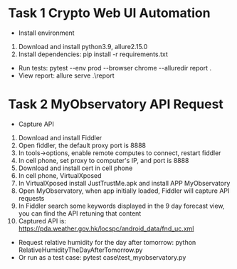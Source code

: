 # Task 1 Crypto Web UI Automation
- Install environment
1. Download and install python3.9, allure2.15.0
2. Install dependencies: pip install -r requirements.txt
- Run tests:  pytest --env prod --browser chrome --alluredir report .
- View report: allure serve .\report
# Task 2 MyObservatory API Request
- Capture API
1. Download and install Fiddler
2. Open fiddler, the default proxy port is 8888
3. In tools->options, enable remote computes to connect, restart fiddler
4. In cell phone, set proxy to computer's IP, and port is 8888
5. Download and install cert in cell phone
6. In cell phone, VirtualXposed
7. In VirtualXposed install JustTrustMe.apk and install APP MyObservatory
8. Open MyObservatory, when app initially loaded, Fiddler will capture API requests
9. In Fiddler search some keywords displayed in the 9 day forecast view, you can find the API retuning that content
10. Captured API is: https://pda.weather.gov.hk/locspc/android_data/fnd_uc.xml
- Request relative humidity for the day after tomorrow:
python RelativeHumidityTheDayAfterTomorrow.py
- Or run as a test case:
pytest case\test_myobservatory.py
